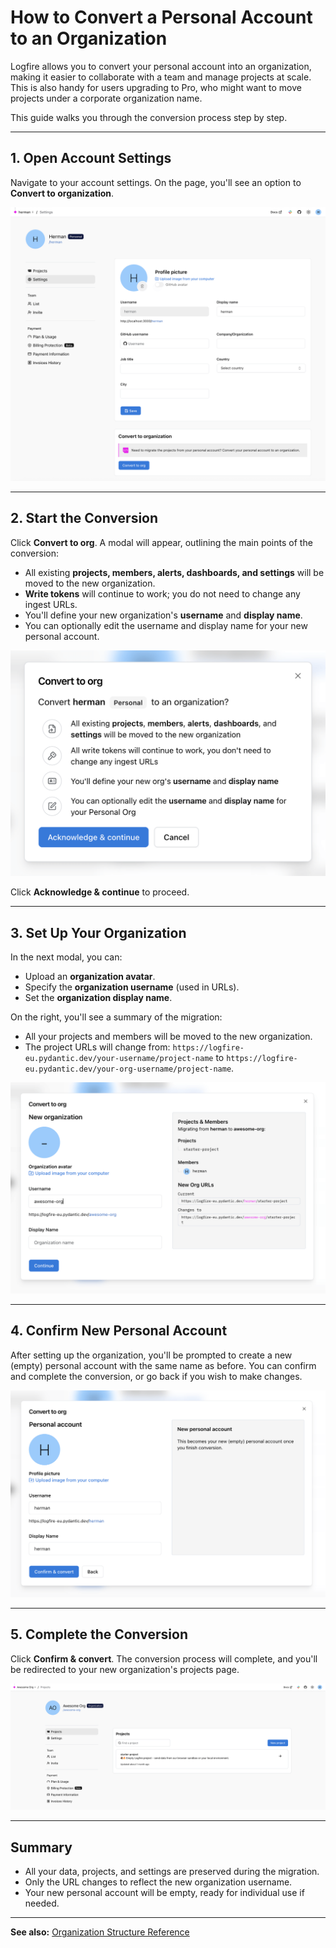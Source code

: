 # How to Convert a Personal Account to an Organization

Logfire allows you to convert your personal account into an organization, making it easier to collaborate with a team and manage projects at scale. This is also handy for users upgrading to Pro, who might want to move projects under a corporate organization name. 

This guide walks you through the conversion process step by step.

---

## 1. Open Account Settings

Navigate to your account settings. On the page, you'll see an option to **Convert to organization**.

![Account settings with Convert to org option](../images/guide/convert-to-org-settings.png)

---

## 2. Start the Conversion

Click **Convert to org**. A modal will appear, outlining the main points of the conversion:

- All existing **projects, members, alerts, dashboards, and settings** will be moved to the new organization.
- **Write tokens** will continue to work; you do not need to change any ingest URLs.
- You'll define your new organization's **username** and **display name**.
- You can optionally edit the username and display name for your new personal account.

![Convert to org modal with main points](../images/guide/convert-to-org-modal-main-points.png)

Click **Acknowledge & continue** to proceed.

---

## 3. Set Up Your Organization

In the next modal, you can:

- Upload an **organization avatar**.
- Specify the **organization username** (used in URLs).
- Set the **organization display name**.

On the right, you'll see a summary of the migration:

- All your projects and members will be moved to the new organization.
- The project URLs will change from:
  `https://logfire-eu.pydantic.dev/your-username/project-name`
  to
  `https://logfire-eu.pydantic.dev/your-org-username/project-name`.

![Set up new organization modal](../images/guide/convert-to-org-setup-org.png)

---

## 4. Confirm New Personal Account

After setting up the organization, you'll be prompted to create a new (empty) personal account with the same name as before. You can confirm and complete the conversion, or go back if you wish to make changes.

![Confirm new personal account modal](../images/guide/convert-to-org-new-personal.png)

---

## 5. Complete the Conversion

Click **Confirm & convert**. The conversion process will complete, and you'll be redirected to your new organization's projects page.

![Organization projects page after conversion](../images/guide/convert-to-org-org-projects.png)

---

## Summary

- All your data, projects, and settings are preserved during the migration.
- Only the URL changes to reflect the new organization username.
- Your new personal account will be empty, ready for individual use if needed.

---

**See also:** [Organization Structure Reference](../reference/organization-structure.md)
